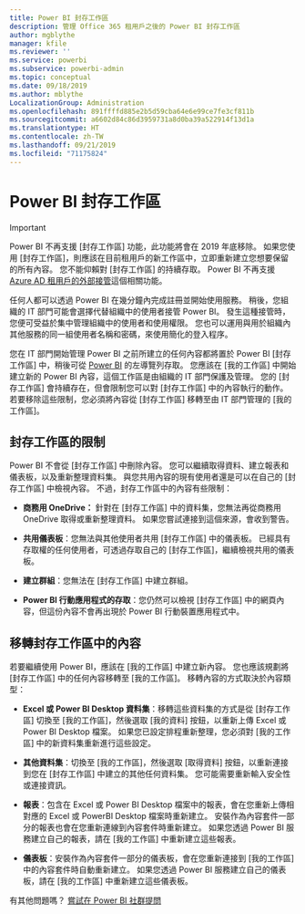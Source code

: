 ```yaml
---
title: Power BI 封存工作區
description: 管理 Office 365 租用戶之後的 Power BI 封存工作區
author: mgblythe
manager: kfile
ms.reviewer: ''
ms.service: powerbi
ms.subservice: powerbi-admin
ms.topic: conceptual
ms.date: 09/18/2019
ms.author: mblythe
LocalizationGroup: Administration
ms.openlocfilehash: 891ffffd885e2b5d59cba64e6e99ce7fe3cf811b
ms.sourcegitcommit: a6602d84c86d3959731a8d0ba39a522914f13d1a
ms.translationtype: HT
ms.contentlocale: zh-TW
ms.lasthandoff: 09/21/2019
ms.locfileid: "71175824"
---
```

# <a name="power-bi-archived-workspace"></a>Power BI 封存工作區

> [!IMPORTANT]
> Power BI 不再支援 [封存工作區] 功能，此功能將會在 2019 年底移除。 如果您使用 [封存工作區]，則應該在目前租用戶的新工作區中，立即重新建立您想要保留的所有內容。 您不能仰賴對 [封存工作區] 的持續存取。 Power BI 不再支援 [Azure AD 租用戶的外部接管](service-admin-faq.md#what-is-the-process-to-manage-a-tenant-created-by-microsoft-for-my-users)這個相關功能。

任何人都可以透過 Power BI 在幾分鐘內完成註冊並開始使用服務。  稍後，您組織的 IT 部門可能會選擇代替組織中的使用者接管 Power BI。  發生這種接管時，您便可受益於集中管理組織中的使用者和使用權限。 您也可以運用與用於組織內其他服務的同一組使用者名稱和密碼，來使用簡化的登入程序。

您在 IT 部門開始管理 Power BI 之前所建立的任何內容都將置於 Power BI [封存工作區] 中，稍後可從 [Power BI](https://app.powerbi.com) 的左導覽列存取。 您應該在 [我的工作區] 中開始建立新的 Power BI 內容，這個工作區是由組織的 IT 部門保護及管理。  您的 [封存工作區] 會持續存在，但會限制您可以對 [封存工作區] 中的內容執行的動作。  若要移除這些限制，您必須將內容從 [封存工作區] 移轉至由 IT 部門管理的 [我的工作區]。

## <a name="restrictions-in-your-archived-workspace"></a>封存工作區的限制

Power BI 不會從 [封存工作區] 中刪除內容。 您可以繼續取得資料、建立報表和儀表板，以及重新整理資料集。 與您共用內容的現有使用者還是可以在自己的 [封存工作區] 中檢視內容。 不過，封存工作區中的內容有些限制：

* **商務用 OneDrive：** 針對在 [封存工作區] 中的資料集，您無法再從商務用 OneDrive 取得或重新整理資料。  如果您嘗試連接到這個來源，會收到警告。

* **共用儀表板**：您無法與其他使用者共用 [封存工作區] 中的儀表板。  已經具有存取權的任何使用者，可透過存取自己的 [封存工作區]，繼續檢視共用的儀表板。

* **建立群組**：您無法在 [封存工作區] 中建立群組。

* **Power BI 行動應用程式的存取**：您仍然可以檢視 [封存工作區] 中的網頁內容，但這份內容不會再出現於 Power BI 行動裝置應用程式中。

## <a name="migrating-content-in-your-archived-workspace"></a>移轉封存工作區中的內容

若要繼續使用 Power BI，應該在 [我的工作區] 中建立新內容。 您也應該規劃將 [封存工作區] 中的任何內容移轉至 [我的工作區]。  移轉內容的方式取決於內容類型：

* **Excel 或 Power BI Desktop 資料集**：移轉這些資料集的方式是從 [封存工作區] 切換至 [我的工作區]，然後選取 [我的資料]  按鈕，以重新上傳 Excel 或 Power BI Desktop 檔案。  如果您已設定排程重新整理，您必須對 [我的工作區] 中的新資料集重新進行這些設定。

* **其他資料集**：切換至 [我的工作區]，然後選取 [取得資料]  按鈕，以重新連接到您在 [封存工作區] 中建立的其他任何資料集。  您可能需要重新輸入安全性或連接資訊。

* **報表**：包含在 Excel 或 Power BI Desktop 檔案中的報表，會在您重新上傳相對應的 Excel 或 PowerBI Desktop 檔案時重新建立。 安裝作為內容套件一部分的報表也會在您重新連線到內容套件時重新建立。 如果您透過 Power BI 服務建立自己的報表，請在 [我的工作區] 中重新建立這些報表。

* **儀表板**：安裝作為內容套件一部分的儀表板，會在您重新連接到 [我的工作區] 中的內容套件時自動重新建立。 如果您透過 Power BI 服務建立自己的儀表板，請在 [我的工作區] 中重新建立這些儀表板。

有其他問題嗎？ [嘗試在 Power BI 社群提問](http://community.powerbi.com/)

